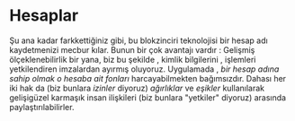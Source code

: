 # Hesaplar

Şu ana kadar farkkettiğiniz gibi, bu blokzinciri teknolojisi bir hesap adı kaydetmenizi
mecbur kılar. Bunun bir çok avantajı vardır : Gelişmiş ölçeklenebilirlik bir yana,
biz bu şekilde , kimlik bilgilerini , işlemleri yetkilendiren imzalardan ayırmış oluyoruz.
Uygulamada , *bir hesap adına sahip olmak*  *o hesaba ait fonları*  harcayabilmekten 
bağımsızdır. Dahası her iki hak da (biz bunlara *izinler* diyoruz)  *ağırlıklar* ve 
*eşikler* kullanılarak gelişigüzel karmaşık insan ilişkileri (biz bunlara "yetkiler" 
diyoruz) arasında  paylaştırılabilirler.